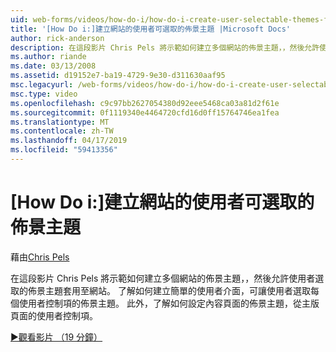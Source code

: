 ```yaml
---
uid: web-forms/videos/how-do-i/how-do-i-create-user-selectable-themes-for-a-web-site
title: '[How Do i:]建立網站的使用者可選取的佈景主題 |Microsoft Docs'
author: rick-anderson
description: 在這段影片 Chris Pels 將示範如何建立多個網站的佈景主題，，然後允許使用者選取的佈景主題套用至網站。 請參閱如何...
ms.author: riande
ms.date: 03/13/2008
ms.assetid: d19152e7-ba19-4729-9e30-d311630aaf95
msc.legacyurl: /web-forms/videos/how-do-i/how-do-i-create-user-selectable-themes-for-a-web-site
msc.type: video
ms.openlocfilehash: c9c97bb2627054380d92eee5468ca03a81d2f61e
ms.sourcegitcommit: 0f1119340e4464720cfd16d0ff15764746ea1fea
ms.translationtype: MT
ms.contentlocale: zh-TW
ms.lasthandoff: 04/17/2019
ms.locfileid: "59413356"
---
```

# <a name="how-do-i-create-user-selectable-themes-for-a-web-site"></a>[How Do i:]建立網站的使用者可選取的佈景主題

藉由[Chris Pels](https://twitter.com/chrispels)

在這段影片 Chris Pels 將示範如何建立多個網站的佈景主題，，然後允許使用者選取的佈景主題套用至網站。 了解如何建立簡單的使用者介面，可讓使用者選取每個使用者控制項的佈景主題。 此外，了解如何設定內容頁面的佈景主題，從主版頁面的使用者控制項。

[&#9654;觀看影片 （19 分鐘）](https://channel9.msdn.com/Blogs/ASP-NET-Site-Videos/how-do-i-create-user-selectable-themes-for-a-web-site)
